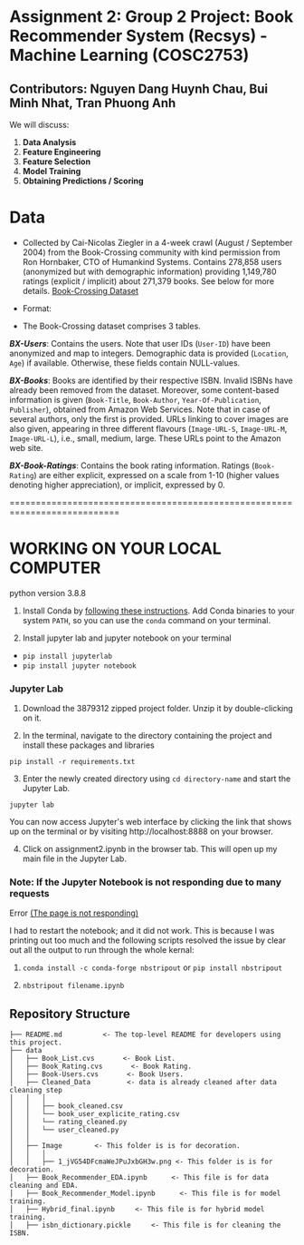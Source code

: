 # Assignment 2: Group 2 Project: Book Recommender System (Recsys) - Machine Learning (COSC2753)
## Contributors: Nguyen Dang Huynh Chau, Bui Minh Nhat, Tran Phuong Anh


We will discuss:

1. **Data Analysis**
2. **Feature Engineering**
3. **Feature Selection**
4. **Model Training**
5. **Obtaining Predictions / Scoring**

# Data

+ Collected by Cai-Nicolas Ziegler in a 4-week crawl (August / September 2004) from the Book-Crossing community with kind permission from Ron Hornbaker, CTO of Humankind Systems. Contains 278,858 users (anonymized but with demographic information) providing 1,149,780 ratings (explicit / implicit) about 271,379 books. See below for more details. [Book-Crossing Dataset](http://www2.informatik.uni-freiburg.de/~cziegler/BX/)

+ Format:

- The Book-Crossing dataset comprises 3 tables.

***BX-Users***:
Contains the users. Note that user IDs (`User-ID`) have been anonymized and map to integers. Demographic data is provided (`Location`, `Age`) if available. Otherwise, these fields contain NULL-values.

***BX-Books***:
Books are identified by their respective ISBN. Invalid ISBNs have already been removed from the dataset. Moreover, some content-based information is given (`Book-Title`, `Book-Author`, `Year-Of-Publication`, `Publisher`), obtained from Amazon Web Services. Note that in case of several authors, only the first is provided. URLs linking to cover images are also given, appearing in three different flavours (`Image-URL-S`, `Image-URL-M`, `Image-URL-L`), i.e., small, medium, large. These URLs point to the Amazon web site.

***BX-Book-Ratings***:
Contains the book rating information. Ratings (`Book-Rating`) are either explicit, expressed on a scale from 1-10 (higher values denoting higher appreciation), or implicit, expressed by 0.

===========================================================================

# WORKING ON YOUR LOCAL COMPUTER

python version 3.8.8

1. Install Conda
   by [following these instructions](https://conda.io/projects/conda/en/latest/user-guide/install/index.html). Add Conda
   binaries to your system `PATH`, so you can use the `conda` command on your terminal.

2. Install jupyter lab and jupyter notebook on your terminal

+ `pip install jupyterlab`
+ `pip install jupyter notebook`

### Jupyter Lab

1. Download the 3879312 zipped project folder. Unzip it by double-clicking on it.

2. In the terminal, navigate to the directory containing the project and install these packages and libraries

```
pip install -r requirements.txt
```

3. Enter the newly created directory using `cd directory-name` and start the Jupyter Lab.

```
jupyter lab
```

You can now access Jupyter's web interface by clicking the link that shows up on the terminal or by
visiting http://localhost:8888 on your browser.

4. Click on assignment2.ipynb in the browser tab. This will open up my main file in the Jupyter Lab.

### Note: If the Jupyter Notebook is not responding due to many requests

Error [(The page is not responding)](https://stackoverflow.com/questions/48615535/jupyter-notebook-takes-forever-to-open-and-then-pages-unresponsive-mathjax-i)

I had to restart the notebook; and it did not work. This is because I was printing out too much and the following
scripts resolved the issue by clear out all the output to run through the whole kernal:

1. `conda install -c conda-forge nbstripout` or `pip install nbstripout`

2. `nbstripout filename.ipynb`

## Repository Structure

```
├── README.md          <- The top-level README for developers using this project.
├── data
│   ├── Book_List.cvs       <- Book List.
│   ├── Book_Rating.cvs       <- Book Rating.
│   ├── Book-Users.cvs       <- Book Users.
│   ├── Cleaned_Data         <- data is already cleaned after data cleaning step
│   │   │    
│   │   ├── book_cleaned.csv
│   │   └── book_user_explicite_rating.csv
│   │   └── rating_cleaned.py
│   │   └── user_cleaned.py
│   │
│   ├── Image        <- This folder is is for decoration.
│   │   │    
│   │   ├── 1_jVG54DFcmaWeJPuJxbGH3w.png <- This folder is is for decoration.
│   ├── Book_Recommender_EDA.ipynb      <- This file is for data cleaning and EDA.
│   ├── Book_Recommender_Model.ipynb      <- This file is for model training.
│   ├── Hybrid_final.ipynb     <- This file is for hybrid model training.
│   ├── isbn_dictionary.pickle     <- This file is for cleaning the ISBN.

```
